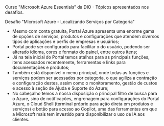 Curso "Microsoft Azure Essentials" da DIO - Tópicos apresentados nos desafios.

Desafio "Microsoft Azure - Localizando Serviços por Categoria"

- Mesmo com conta gratuita, Portal Azure apresenta uma enorme gama de opções de serviços, produtos e configurações que atendem diversos tipos de aplicações e perfis de empresas e usuários;
- Portal pode ser configurado para facilitar o do usuário, podendo ser alterado idioma, cores e formato do painel, entre outros itens;
- Já na tela inicial do Portal temos atalhos para as principais funções, itens acessados recentemente, ferramentas e links para documentações e produtos;
- Também está disponível o menu principal, onde todas as funções e serviços podem ser acessados por categoria, o que agiliza a contração e configuração destes, assim como o monitoramento, gestão de custos e acesso à seção de Ajuda e Suporte do Azure;
- No cabeçalho temos a nossa disposição o principal filtro de busca para o Azure, sino de notificações, engrenagem para configurações do Portal Azure, o Cloud Shell (terminal próprio para ação direta em produtos e serviços) e botão para acesso ao Copilot, uma das ferramentas em que a Microsoft mais tem investido para disponibilizar o uso de IA aos clientes.


